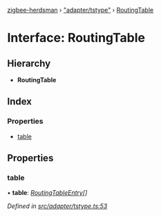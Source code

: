 [zigbee-herdsman](../README.md) › ["adapter/tstype"](../modules/_adapter_tstype_.md) › [RoutingTable](_adapter_tstype_.routingtable.md)

# Interface: RoutingTable

## Hierarchy

* **RoutingTable**

## Index

### Properties

* [table](_adapter_tstype_.routingtable.md#table)

## Properties

###  table

• **table**: *[RoutingTableEntry](_adapter_tstype_.routingtableentry.md)[]*

*Defined in [src/adapter/tstype.ts:53](https://github.com/Koenkk/zigbee-herdsman/blob/610fe5a/src/adapter/tstype.ts#L53)*
